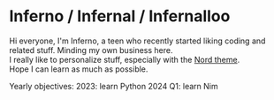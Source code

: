 # Inferno / Infernal / Infernalloo
Hi everyone, I'm Inferno, a teen who recently started liking coding and related stuff. Minding my own business here.<br>
I really like to personalize stuff, especially with the [Nord theme](https://www.nordtheme.com/). <br>
Hope I can learn as much as possible.<br>

Yearly objectives:
2023: learn Python
2024 Q1: learn Nim

<link rel="stylesheet" type="text/css" href="https://github.com/Infernalloo/custom-github-theme/blob/main/style.css">
